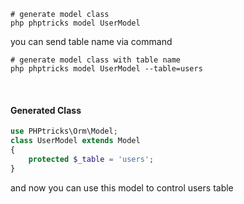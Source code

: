 ```
# generate model class
php phptricks model UserModel
```
<p>you can send table name via command</p>

```
# generate model class with table name
php phptricks model UserModel --table=users
```
<br>
<h4>Generated Class</h4>

```php
use PHPtricks\Orm\Model;
class UserModel extends Model
{
    protected $_table = 'users';
}
```

<p>and now you can use this model to control users table</p>